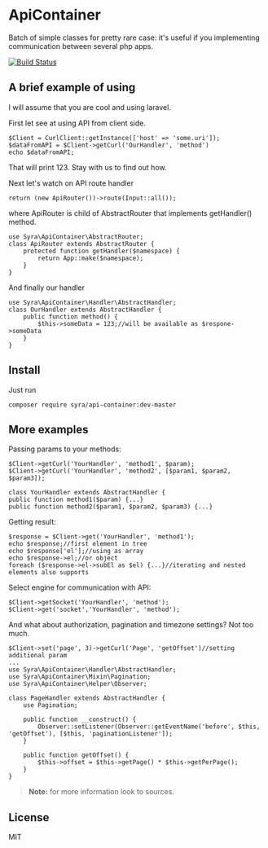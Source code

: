 ApiContainer
============

Batch of simple classes for pretty rare case: it's useful if you implementing communication between several php apps.

[![Build Status](https://travis-ci.org/Syra/api-container.svg?branch=master)](https://travis-ci.org/Syra/api-container)

A brief example of using
---------
I will assume that you are cool and using laravel.

First let see at using API from client side.
```
$Client = CurlClient::getInstance(['host' => 'some.uri']);
$dataFromAPI = $Client->getCurl('OurHandler', 'method')
echo $dataFromAPI;
```
That will print 123. Stay with us to find out how.

Next let's watch on API route handler
```
return (new ApiRouter())->route(Input::all());
```
where ApiRouter is child of AbstractRouter that implements getHandler() method.
```
use Syra\ApiContainer\AbstractRouter;
class ApiRouter extends AbstractRouter {
	protected function getHandler($namespace) {
		return App::make($namespace);
	}
}
```
And finally our handler
```
use Syra\ApiContainer\Handler\AbstractHandler;
class OurHandler extends AbstractHandler {
	public function method() {
		$this->someData = 123;//will be available as $respone->someData
	}
}
```

Install
------
Just run
```
composer require syra/api-container:dev-master
```

More examples
------
Passing params to your methods:
```
$Client->getCurl('YourHandler', 'method1', $param);
$Client->getCurl('YourHandler', 'method2', [$param1, $param2, $param3]);
```
```
class YourHandler extends AbstractHandler {
public function method1($param) {...}
public function method2($param1, $param2, $param3) {...}
```
Getting result:
```
$response = $Client->get('YourHandler', 'method1');
echo $response;//first element in tree
echo $response['el'];//using as array
echo $response->el;//or object
foreach ($response->el->subEl as $el) {...}//iterating and nested elements also supports
```
Select engine for communication with API:
```
$Client->getSocket('YourHandler', 'method');
$Client->get('socket','YourHandler', 'method');
```



And what about authorization, pagination and timezone settings? Not too much.
```
$Client->set('page', 3)->getCurl('Page', 'getOffset')//setting additional param
...
use Syra\ApiContainer\Handler\AbstractHandler;
use Syra\ApiContainer\Mixin\Pagination;
use Syra\ApiContainer\Helper\Observer;

class PageHandler extends AbstractHandler {
	use Pagination;

	public function __construct() {
		Observer::setListener(Observer::getEventName('before', $this, 'getOffset'), [$this, 'paginationListener']);
	}

	public function getOffset() {
		$this->offset = $this->getPage() * $this->getPerPage();
	}
}
```

>**Note:** for more information look to sources. 

License
---
MIT